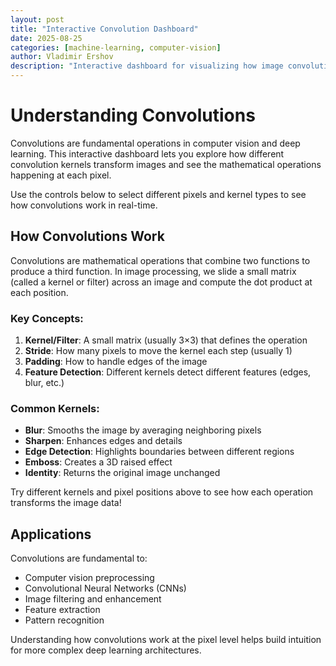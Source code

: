 ```yaml
---
layout: post
title: "Interactive Convolution Dashboard"
date: 2025-08-25
categories: [machine-learning, computer-vision]
author: Vladimir Ershov
description: "Interactive dashboard for visualizing how image convolutions work with different kernels"
---
```


# Understanding Convolutions

Convolutions are fundamental operations in computer vision and deep learning. This interactive dashboard lets you explore how different convolution kernels transform images and see the mathematical operations happening at each pixel.

Use the controls below to select different pixels and kernel types to see how convolutions work in real-time.

<div id="convolution-dashboard">
  <!-- Dashboard will be rendered here -->
</div>

<style>
#convolution-dashboard {
  max-width: 1200px;
  margin: 20px auto;
  font-family: 'Segoe UI', Tahoma, Geneva, Verdana, sans-serif;
}

.dashboard-container {
  display: grid;
  grid-template-columns: 250px 1fr;
  gap: 20px;
  background: #f8f9fa;
  border-radius: 10px;
  padding: 20px;
  box-shadow: 0 4px 6px rgba(0, 0, 0, 0.1);
}

.controls-panel {
  background: white;
  padding: 20px;
  border-radius: 8px;
  box-shadow: 0 2px 4px rgba(0, 0, 0, 0.1);
}

.control-group {
  margin-bottom: 20px;
}

.control-group label {
  display: block;
  font-weight: 600;
  margin-bottom: 8px;
  color: #333;
}

.slider-container {
  position: relative;
}

.slider {
  width: 100%;
  height: 6px;
  background: #ddd;
  border-radius: 3px;
  outline: none;
  -webkit-appearance: none;
  appearance: none;
  cursor: pointer;
}

.slider::-webkit-slider-thumb {
  -webkit-appearance: none;
  appearance: none;
  width: 20px;
  height: 20px;
  background: #007bff;
  border-radius: 50%;
  cursor: pointer;
}

.slider::-moz-range-thumb {
  width: 20px;
  height: 20px;
  background: #007bff;
  border-radius: 50%;
  cursor: pointer;
  border: none;
}

.slider-value {
  display: inline-block;
  margin-left: 10px;
  font-weight: bold;
  color: #007bff;
}

.dropdown {
  width: 100%;
  padding: 8px 12px;
  border: 2px solid #ddd;
  border-radius: 4px;
  background: white;
  font-size: 14px;
  cursor: pointer;
}

.dropdown:focus {
  border-color: #007bff;
  outline: none;
}

.main-content {
  display: flex;
  flex-direction: column;
  gap: 20px;
}

.images-container {
  display: grid;
  grid-template-columns: 1fr 1fr;
  gap: 20px;
}

.image-panel {
  background: white;
  padding: 15px;
  border-radius: 8px;
  box-shadow: 0 2px 4px rgba(0, 0, 0, 0.1);
  text-align: center;
}

.image-panel h3 {
  margin-top: 0;
  color: #333;
  font-size: 16px;
}

.image-container {
  position: relative;
  display: inline-block;
  border: 1px solid #ddd;
  border-radius: 4px;
  overflow: hidden;
}

.image-canvas {
  display: block;
  image-rendering: pixelated;
  cursor: crosshair;
}

.pixel-marker {
  position: absolute;
  width: 12px;
  height: 12px;
  border: 2px solid #ff0000;
  background: rgba(255, 0, 0, 0.3);
  pointer-events: none;
  transform: translate(-50%, -50%);
}

.data-table-container {
  background: white;
  padding: 20px;
  border-radius: 8px;
  box-shadow: 0 2px 4px rgba(0, 0, 0, 0.1);
}

.data-table-container h3 {
  margin-top: 0;
  color: #333;
  text-align: center;
}

.tables-grid {
  display: grid;
  grid-template-columns: 1fr 1fr 1fr;
  gap: 20px;
  margin-top: 15px;
}

.table-section {
  text-align: center;
}

.table-section h4 {
  margin-bottom: 10px;
  color: #666;
  font-size: 14px;
}

.data-table {
  width: 100%;
  border-collapse: collapse;
  font-family: monospace;
  font-size: 12px;
}

.data-table td {
  border: 1px solid #ddd;
  padding: 6px;
  text-align: center;
  background: #f9f9f9;
  min-width: 40px;
}

.data-table td.center-cell {
  background: #fff3cd;
  font-weight: bold;
}

.processed-value {
  font-size: 24px;
  font-weight: bold;
  color: #007bff;
  padding: 20px;
  background: #f8f9fa;
  border-radius: 8px;
  margin-top: 10px;
}

@media (max-width: 768px) {
  .dashboard-container {
    grid-template-columns: 1fr;
  }
  
  .images-container {
    grid-template-columns: 1fr;
  }
  
  .tables-grid {
    grid-template-columns: 1fr;
  }
}
</style>

<script>
class ConvolutionDashboard {
  constructor() {
    this.imageSize = 50;
    this.pixelX = 25;
    this.pixelY = 25;
    this.kernelType = 'blur';
    this.imageData = null;
    this.processedData = null;
    
    this.kernels = {
      'blur': [
        [1/9, 1/9, 1/9],
        [1/9, 1/9, 1/9],
        [1/9, 1/9, 1/9]
      ],
      'sharpen': [
        [0, -1, 0],
        [-1, 5, -1],
        [0, -1, 0]
      ],
      'edge_detection': [
        [-1, -1, -1],
        [-1, 8, -1],
        [-1, -1, -1]
      ],
      'emboss': [
        [-1, -1, 0],
        [-1, 0, 1],
        [0, 1, 1]
      ],
      'identity': [
        [0, 0, 0],
        [0, 1, 0],
        [0, 0, 0]
      ]
    };
    
    this.init();
  }
  
  init() {
    this.createDashboard();
    this.generateSampleImage();
    this.setupEventListeners();
    this.updateDisplay();
  }
  
  createDashboard() {
    const container = document.getElementById('convolution-dashboard');
    container.innerHTML = `
      <div class="dashboard-container">
        <div class="controls-panel">
          <div class="control-group">
            <label for="x-slider">X Pixel</label>
            <div class="slider-container">
              <input type="range" id="x-slider" class="slider" min="2" max="47" value="25">
              <span id="x-value" class="slider-value">25</span>
            </div>
          </div>
          
          <div class="control-group">
            <label for="y-slider">Y Pixel</label>
            <div class="slider-container">
              <input type="range" id="y-slider" class="slider" min="2" max="47" value="25">
              <span id="y-value" class="slider-value">25</span>
            </div>
          </div>
          
          <div class="control-group">
            <label for="kernel-select">Kernel Method</label>
            <select id="kernel-select" class="dropdown">
              <option value="blur">Blur</option>
              <option value="sharpen">Sharpen</option>
              <option value="edge_detection">Edge Detection</option>
              <option value="emboss">Emboss</option>
              <option value="identity">Identity</option>
            </select>
          </div>
        </div>
        
        <div class="main-content">
          <div class="images-container">
            <div class="image-panel">
              <h3>Raw Image</h3>
              <div class="image-container">
                <canvas id="raw-canvas" class="image-canvas" width="200" height="200"></canvas>
                <div id="raw-marker" class="pixel-marker"></div>
              </div>
            </div>
            
            <div class="image-panel">
              <h3>Processed Image</h3>
              <div class="image-container">
                <canvas id="processed-canvas" class="image-canvas" width="200" height="200"></canvas>
                <div id="processed-marker" class="pixel-marker"></div>
              </div>
            </div>
          </div>
          
          <div class="data-table-container">
            <h3>Convolution Mathematics</h3>
            <div class="tables-grid">
              <div class="table-section">
                <h4>Raw Values (3×3)</h4>
                <table class="data-table" id="raw-table">
                  <!-- Will be populated by JS -->
                </table>
              </div>
              
              <div class="table-section">
                <h4>Convolution Kernel</h4>
                <table class="data-table" id="kernel-table">
                  <!-- Will be populated by JS -->
                </table>
              </div>
              
              <div class="table-section">
                <h4>Result</h4>
                <div class="processed-value" id="processed-result">0</div>
              </div>
            </div>
          </div>
        </div>
      </div>
    `;
  }
  
  generateSampleImage() {
    // Create a sample image with some patterns
    this.imageData = [];
    for (let y = 0; y < this.imageSize; y++) {
      const row = [];
      for (let x = 0; x < this.imageSize; x++) {
        // Create a pattern with circles, lines, and gradients
        let value = 128; // Base gray
        
        // Add some geometric shapes
        const centerX = this.imageSize / 2;
        const centerY = this.imageSize / 2;
        const dist = Math.sqrt((x - centerX) ** 2 + (y - centerY) ** 2);
        
        if (dist < 8) {
          value = 200; // Bright circle in center
        } else if (dist < 12) {
          value = 100; // Dark ring
        }
        
        // Add some diagonal lines
        if (Math.abs(x - y) < 2) {
          value = Math.min(255, value + 50);
        }
        
        // Add noise and variations
        value += (Math.random() - 0.5) * 30;
        value = Math.max(0, Math.min(255, value));
        
        row.push(Math.round(value));
      }
      this.imageData.push(row);
    }
  }
  
  applyConvolution() {
    const kernel = this.kernels[this.kernelType];
    this.processedData = [];
    
    for (let y = 0; y < this.imageSize; y++) {
      const row = [];
      for (let x = 0; x < this.imageSize; x++) {
        let sum = 0;
        
        for (let ky = -1; ky <= 1; ky++) {
          for (let kx = -1; kx <= 1; kx++) {
            const imageY = y + ky;
            const imageX = x + kx;
            
            // Handle edge cases with padding
            let pixelValue = 0;
            if (imageY >= 0 && imageY < this.imageSize && 
                imageX >= 0 && imageX < this.imageSize) {
              pixelValue = this.imageData[imageY][imageX];
            }
            
            sum += pixelValue * kernel[ky + 1][kx + 1];
          }
        }
        
        // Clamp the result
        sum = Math.max(0, Math.min(255, sum));
        row.push(Math.round(sum));
      }
      this.processedData.push(row);
    }
  }
  
  drawImageToCanvas(canvasId, data) {
    const canvas = document.getElementById(canvasId);
    const ctx = canvas.getContext('2d');
    const imageData = ctx.createImageData(canvas.width, canvas.height);
    
    const scaleX = canvas.width / this.imageSize;
    const scaleY = canvas.height / this.imageSize;
    
    for (let y = 0; y < canvas.height; y++) {
      for (let x = 0; x < canvas.width; x++) {
        const srcX = Math.floor(x / scaleX);
        const srcY = Math.floor(y / scaleY);
        const value = data[srcY][srcX];
        
        const index = (y * canvas.width + x) * 4;
        imageData.data[index] = value;     // R
        imageData.data[index + 1] = value; // G
        imageData.data[index + 2] = value; // B
        imageData.data[index + 3] = 255;   // A
      }
    }
    
    ctx.putImageData(imageData, 0, 0);
  }
  
  updatePixelMarkers() {
    const scaleX = 200 / this.imageSize;
    const scaleY = 200 / this.imageSize;
    
    const rawMarker = document.getElementById('raw-marker');
    const processedMarker = document.getElementById('processed-marker');
    
    const markerX = (this.pixelX + 0.5) * scaleX;
    const markerY = (this.pixelY + 0.5) * scaleY;
    
    rawMarker.style.left = markerX + 'px';
    rawMarker.style.top = markerY + 'px';
    processedMarker.style.left = markerX + 'px';
    processedMarker.style.top = markerY + 'px';
  }
  
  updateDataTables() {
    // Update raw values table
    const rawTable = document.getElementById('raw-table');
    let rawHTML = '';
    for (let dy = -1; dy <= 1; dy++) {
      rawHTML += '<tr>';
      for (let dx = -1; dx <= 1; dx++) {
        const y = this.pixelY + dy;
        const x = this.pixelX + dx;
        let value = 0;
        if (y >= 0 && y < this.imageSize && x >= 0 && x < this.imageSize) {
          value = this.imageData[y][x];
        }
        const className = (dx === 0 && dy === 0) ? 'center-cell' : '';
        rawHTML += `<td class="${className}">${value}</td>`;
      }
      rawHTML += '</tr>';
    }
    rawTable.innerHTML = rawHTML;
    
    // Update kernel table
    const kernelTable = document.getElementById('kernel-table');
    const kernel = this.kernels[this.kernelType];
    let kernelHTML = '';
    for (let y = 0; y < 3; y++) {
      kernelHTML += '<tr>';
      for (let x = 0; x < 3; x++) {
        const className = (x === 1 && y === 1) ? 'center-cell' : '';
        const value = kernel[y][x];
        const displayValue = Math.abs(value) < 0.001 ? '0' : 
                           Number.isInteger(value) ? value.toString() : 
                           value.toFixed(3);
        kernelHTML += `<td class="${className}">${displayValue}</td>`;
      }
      kernelHTML += '</tr>';
    }
    kernelTable.innerHTML = kernelHTML;
    
    // Calculate and display processed result
    const kernel_flat = this.kernels[this.kernelType];
    let result = 0;
    for (let dy = -1; dy <= 1; dy++) {
      for (let dx = -1; dx <= 1; dx++) {
        const y = this.pixelY + dy;
        const x = this.pixelX + dx;
        let value = 0;
        if (y >= 0 && y < this.imageSize && x >= 0 && x < this.imageSize) {
          value = this.imageData[y][x];
        }
        result += value * kernel_flat[dy + 1][dx + 1];
      }
    }
    result = Math.max(0, Math.min(255, Math.round(result)));
    document.getElementById('processed-result').textContent = result;
  }
  
  setupEventListeners() {
    const xSlider = document.getElementById('x-slider');
    const ySlider = document.getElementById('y-slider');
    const kernelSelect = document.getElementById('kernel-select');
    const xValue = document.getElementById('x-value');
    const yValue = document.getElementById('y-value');
    
    xSlider.addEventListener('input', (e) => {
      this.pixelX = parseInt(e.target.value);
      xValue.textContent = this.pixelX;
      this.updateDisplay();
    });
    
    ySlider.addEventListener('input', (e) => {
      this.pixelY = parseInt(e.target.value);
      yValue.textContent = this.pixelY;
      this.updateDisplay();
    });
    
    kernelSelect.addEventListener('change', (e) => {
      this.kernelType = e.target.value;
      this.updateDisplay();
    });
  }
  
  updateDisplay() {
    this.applyConvolution();
    this.drawImageToCanvas('raw-canvas', this.imageData);
    this.drawImageToCanvas('processed-canvas', this.processedData);
    this.updatePixelMarkers();
    this.updateDataTables();
  }
}

// Initialize the dashboard when the page loads
document.addEventListener('DOMContentLoaded', () => {
  new ConvolutionDashboard();
});
</script>

## How Convolutions Work

Convolutions are mathematical operations that combine two functions to produce a third function. In image processing, we slide a small matrix (called a kernel or filter) across an image and compute the dot product at each position.

### Key Concepts:

1. **Kernel/Filter**: A small matrix (usually 3×3) that defines the operation
2. **Stride**: How many pixels to move the kernel each step (usually 1)
3. **Padding**: How to handle edges of the image
4. **Feature Detection**: Different kernels detect different features (edges, blur, etc.)

### Common Kernels:

- **Blur**: Smooths the image by averaging neighboring pixels
- **Sharpen**: Enhances edges and details
- **Edge Detection**: Highlights boundaries between different regions
- **Emboss**: Creates a 3D raised effect
- **Identity**: Returns the original image unchanged

Try different kernels and pixel positions above to see how each operation transforms the image data!

## Applications

Convolutions are fundamental to:
- Computer vision preprocessing
- Convolutional Neural Networks (CNNs)
- Image filtering and enhancement
- Feature extraction
- Pattern recognition

Understanding how convolutions work at the pixel level helps build intuition for more complex deep learning architectures.